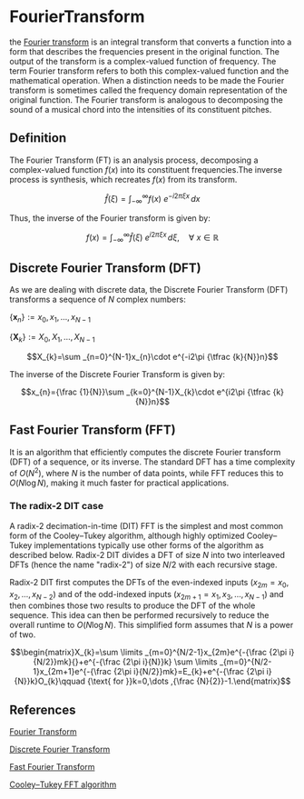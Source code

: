 # FourierTransform

the [Fourier transform](https://en.wikipedia.org/wiki/Fourier_transform) is an integral transform that converts a function into a form that describes the frequencies present in the original function. The output of the transform is a complex-valued function of frequency. The term Fourier transform refers to both this complex-valued function and the mathematical operation. When a distinction needs to be made the Fourier transform is sometimes called the frequency domain representation of the original function. The Fourier transform is analogous to decomposing the sound of a musical chord into the intensities of its constituent pitches.

## Definition
The Fourier Transform (FT) is an analysis process, decomposing a complex-valued function $f(x)$ into its constituent frequencies.The inverse process is synthesis, which recreates $f(x)$ from its transform.

$$\widehat {f}(\xi )=\int _{-\infty }^{\infty }f(x)\ e^{-i2\pi \xi x}\,dx$$

Thus, the inverse of the Fourier transform is given by:

$$f(x)=\int _{-\infty }^{\infty }{\widehat {f}}(\xi )\ e^{i2\pi \xi x}\,d\xi ,\quad \forall \ x\in \mathbb {R}$$

## Discrete Fourier Transform (DFT)
As we are dealing with discrete data, the Discrete Fourier Transform (DFT) transforms a sequence of $N$ complex numbers:

$\left\{\mathbf {x} _{n}\right\}:=x_{0},x_{1},\ldots ,x_{N-1}$

$\left\{\mathbf {X} _{k}\right\}:=X_{0},X_{1},\ldots ,X_{N-1}$

$$X_{k}=\sum _{n=0}^{N-1}x_{n}\cdot e^{-i2\pi {\tfrac {k}{N}}n}$$

The inverse of the Discrete Fourier Transform is given by:

$$x_{n}={\frac {1}{N}}\sum _{k=0}^{N-1}X_{k}\cdot e^{i2\pi {\tfrac {k}{N}}n}$$

## Fast Fourier Transform (FFT)

It is an algorithm that efficiently computes the discrete Fourier transform (DFT) of a sequence, or its inverse. The standard DFT has a time complexity of $O(N^2)$, where $N$ is the number of data points, while FFT reduces this to $O(N \log N)$, making it much faster for practical applications.

### The radix-2 DIT case

A radix-2 decimation-in-time (DIT) FFT is the simplest and most common form of the Cooley–Tukey algorithm, although highly optimized Cooley–Tukey implementations typically use other forms of the algorithm as described below. Radix-2 DIT divides a DFT of size $N$ into two interleaved DFTs (hence the name "radix-2") of size $N/2$ with each recursive stage.

Radix-2 DIT first computes the DFTs of the even-indexed inputs ${\displaystyle (x_{2m}=x_{0},x_{2},\ldots ,x_{N-2})}$ and of the odd-indexed inputs ${\displaystyle (x_{2m+1}=x_{1},x_{3},\ldots ,x_{N-1})}$ and then combines those two results to produce the DFT of the whole sequence. This idea can then be performed recursively to reduce the overall runtime to $O(N \log N)$. This simplified form assumes that $N$ is a power of two.

$$\begin{matrix}X_{k}=\sum \limits _{m=0}^{N/2-1}x_{2m}e^{-{\frac {2\pi i}{N/2}}mk}{}+e^{-{\frac {2\pi i}{N}}k} \sum \limits _{m=0}^{N/2-1}x_{2m+1}e^{-{\frac {2\pi i}{N/2}}mk}=E_{k}+e^{-{\frac {2\pi i}{N}}k}O_{k}\qquad {\text{ for }}k=0,\dots ,{\frac {N}{2}}-1.\end{matrix}$$

## References
[Fourier Transform](https://en.wikipedia.org/wiki/Fourier_transform)

[Discrete Fourier Transform](https://en.wikipedia.org/wiki/Discrete_Fourier_transform)

[Fast Fourier Transform](https://en.wikipedia.org/wiki/Cooley%E2%80%93Tukey_FFT_algorithm)

[Cooley–Tukey FFT algorithm](https://en.wikipedia.org/wiki/Cooley%E2%80%93Tukey_FFT_algorithm)